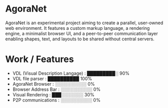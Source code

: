 # AgoraNet
AgoraNet is an experimental project aiming to create a parallel, user-owned web environment. It features a custom markup language, a rendering engine, a minimalist browser UI, and a peer-to-peer communication layer enabling shapes, text, and layouts to be shared without central servers.

# Work / Features

- VDL (Visual Description Langage) : █████████░ 90%
- VDL file parser : ██████████ 100%
- AgoraNet Browser : ░░░░░░░░░░ 0%
- Browser Address Bar : ░░░░░░░░░░ 0%
- Visual Rendering : ███░░░░░░░ 30%
- P2P communications : ░░░░░░░░░░ 0%


